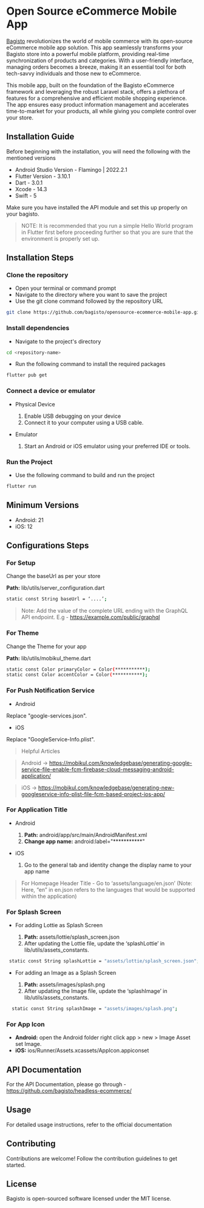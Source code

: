 # Open Source eCommerce Mobile App


[Bagisto](https://bagisto.com/en/) revolutionizes the world of mobile commerce with its open-source eCommerce mobile app solution. This app seamlessly transforms your Bagisto store into a powerful mobile platform, providing real-time synchronization of products and categories. With a user-friendly interface, managing orders becomes a breeze, making it an essential tool for both tech-savvy individuals and those new to eCommerce.

This mobile app, built on the foundation of the Bagisto eCommerce framework and leveraging the robust Laravel stack, offers a plethora of features for a comprehensive and efficient mobile shopping experience. The app ensures easy product information management and accelerates time-to-market for your products, all while giving you complete control over your store.

## Installation Guide

Before beginning with the installation, you will need the following with the mentioned versions

- Android Studio Version - Flamingo | 2022.2.1 
- Flutter Version - 3.10.1
- Dart - 3.0.1
- Xcode - 14.3
- Swift - 5

Make sure you have installed the API module and set this up properly on your bagisto.

> NOTE: It is recommended that you run a simple Hello World program in Flutter first before proceeding further so that you are sure that the environment is properly set up.

## Installation Steps

### Clone the repository

- Open your terminal or command prompt
- Navigate to the directory where you want to save the project
- Use the git clone command followed by the repository URL

```sh
git clone https://github.com/bagisto/opensource-ecommerce-mobile-app.git
```
### Install dependencies

- Navigate to the project's directory

```sh
cd <repository-name>
```
  
- Run the following command to install the required packages

```sh
flutter pub get
```
### Connect a device or emulator

* Physical Device

  1. Enable USB debugging on your device
  2. Connect it to your computer using a USB cable.

* Emulator

  1. Start an Android or iOS emulator using your preferred IDE or tools.
 
### Run the Project

- Use the following command to build and run the project

```sh
flutter run
```
## Minimum Versions

- Android: 21
- iOS: 12

## Configurations Steps

### For Setup

Change the baseUrl  as per your store

**Path:** lib/utils/server_configuration.dart

```sh
static const String baseUrl = ‘....’;
```
> Note: Add the value of the complete URL ending with the GraphQL API endpoint. E.g - https://example.com/public/graphql 

### For Theme

Change the Theme for your app

**Path:** lib/utils/mobikul_theme.dart

```sh
static const Color primaryColor = Color(***********);  
static const Color accentColor = Color(***********); 
```

### For Push Notification Service

- Android 

Replace "google-services.json".
- iOS 

Replace "GoogleService-Info.plist".

> Helpful Articles

> Android  → https://mobikul.com/knowledgebase/generating-google-service-file-enable-fcm-firebase-cloud-messaging-android-application/

> iOS → https://mobikul.com/knowledgebase/generating-new-googleservice-info-plist-file-fcm-based-project-ios-app/

### For Application Title

* Android

  1. **Path:** android/app/src/main/AndroidManifest.xml
  2. **Change app name:** android:label="***********"

* iOS

  1. Go to the general tab and identity change the display name to your app name
 
> For Homepage Header Title - Go to ‘assets/language/en.json’
> (Note: Here, “en” in en.json refers to the languages that would be supported within the application)

### For Splash Screen

* For adding Lottie as Splash Screen

  1. **Path:** assets/lottie/splash_screen.json
  2. After updating the Lottie file, update the ‘splashLottie’ in lib/utils/assets_constants.

```sh
 static const String splashLottie = "assets/lottie/splash_screen.json";
```
 
* For adding an Image as a Splash Screen

  1. **Path:** assets/images/splash.png
  2. After updating the Image file, update the ‘splashImage’ in lib/utils/assets_constants.

```sh
  static const String splashImage = "assets/images/splash.png";
```
### For App Icon

* **Android:** open the Android folder right click app > new > Image Asset set Image.
* **iOS:** ios/Runner/Assets.xcassets/AppIcon.appiconset

## API Documentation

For the API Documentation, please go through - https://github.com/bagisto/headless-ecommerce/

## Usage

For detailed usage instructions, refer to the official documentation

## Contributing

Contributions are welcome! Follow the contribution guidelines to get started.

## License

Bagisto is open-sourced software licensed under the MIT license.



